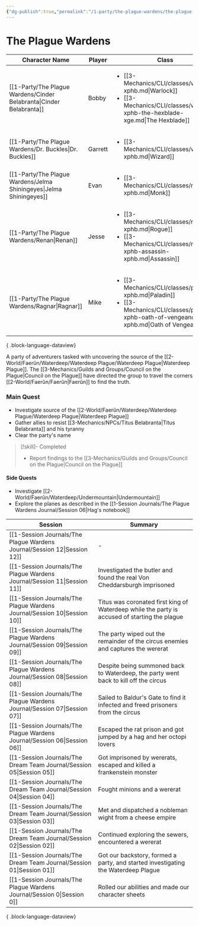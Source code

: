 ```yaml
---
{"dg-publish":true,"permalink":"/1-party/the-plague-wardens/the-plague-wardens/","created":"2025-02-19T20:56:05.000-05:00","updated":"2025-03-25T22:45:22.692-04:00"}
---
```


# The Plague Wardens
| Character Name                                                         | Player  | Class                                                                                                                                                                  | Race                       | level |
| ---------------------------------------------------------------------- | ------- | ---------------------------------------------------------------------------------------------------------------------------------------------------------------------- | -------------------------- | ----- |
| [[1-Party/The Plague Wardens/Cinder Belabranta\|Cinder Belabranta]] | Bobby   | <ul><li>[[3-Mechanics/CLI/classes/warlock-xphb.md\\|Warlock]]</li><li>[[3-Mechanics/CLI/classes/warlock-xphb-the-hexblade-xge.md\\|The Hexblade]]</li></ul>            | <ul><li>Half-Elf</li></ul> | 3     |
| [[1-Party/The Plague Wardens/Dr. Buckles\|Dr. Buckles]]             | Garrett | <ul><li>[[3-Mechanics/CLI/classes/wizard-xphb.md\\|Wizard]]</li></ul>                                                                                                  | <ul><li>Half-Elf</li></ul> | 3     |
| [[1-Party/The Plague Wardens/Jelma Shiningeyes\|Jelma Shiningeyes]] | Evan    | <ul><li>[[3-Mechanics/CLI/classes/monk-xphb.md\\|Monk]]</li></ul>                                                                                                      | <ul><li>Half-Orc</li></ul> | 3     |
| [[1-Party/The Plague Wardens/Renan\|Renan]]                         | Jesse   | <ul><li>[[3-Mechanics/CLI/classes/rogue-xphb.md\\|Rogue]]</li><li>[[3-Mechanics/CLI/classes/rogue-xphb-assassin-xphb.md\\|Assassin]]</li></ul>                         | <ul><li>Wood Elf</li></ul> | 3     |
| [[1-Party/The Plague Wardens/Ragnar\|Ragnar]]                       | Mike    | <ul><li>[[3-Mechanics/CLI/classes/paladin-xphb.md\\|Paladin]]</li><li>[[3-Mechanics/CLI/classes/paladin-xphb-oath-of-vengeance-xphb.md\\|Oath of Vengeance]]</li></ul> | <ul><li>Half-Orc</li></ul> | 3     |

{ .block-language-dataview}

A party of adventurers tasked with uncovering the source of the [[2-World/Faerûn/Waterdeep/Waterdeep Plague/Waterdeep Plague\|Waterdeep Plague]]. The [[3-Mechanics/Guilds and Groups/Council on the Plague\|Council on the Plague]] have directed the group to travel the corners [[2-World/Faerûn/Faerûn\|Faerûn]] to find the truth.

### Main Quest
- Investigate source of the [[2-World/Faerûn/Waterdeep/Waterdeep Plague/Waterdeep Plague\|Waterdeep Plague]]
- Gather allies to resist [[3-Mechanics/NPCs/Titus Belabranta\|Titus Belabranta]] and his tyranny
- Clear the party's name 

> [!skill]- Completed
>- Report findings to the [[3-Mechanics/Guilds and Groups/Council on the Plague\|Council on the Plague]]


#### Side Quests
- Investigate [[2-World/Faerûn/Waterdeep/Undermountain\|Undermountain]]
- Explore the planes as described in the [[1-Session Journals/The Plague Wardens Journal/Session 06\|Hag's notebook]]

| Session                                                                     | Summary                                                                                       |
| --------------------------------------------------------------------------- | --------------------------------------------------------------------------------------------- |
| [[1-Session Journals/The Plague Wardens Journal/Session 12\|Session 12]] | \-                                                                                            |
| [[1-Session Journals/The Plague Wardens Journal/Session 11\|Session 11]] | Investigated the butler and found the real Von Cheddarsburgh imprisoned                       |
| [[1-Session Journals/The Plague Wardens Journal/Session 10\|Session 10]] | Titus was coronated first king of Waterdeep while the party is accused of starting the plague |
| [[1-Session Journals/The Plague Wardens Journal/Session 09\|Session 09]] | The party wiped out the remainder of the circus enemies and captures the wererat              |
| [[1-Session Journals/The Plague Wardens Journal/Session 08\|Session 08]] | Despite being summoned back to Waterdeep, the party went back to kill off the circus          |
| [[1-Session Journals/The Plague Wardens Journal/Session 07\|Session 07]] | Sailed to Baldur's Gate to find it infected and freed prisoners from the circus               |
| [[1-Session Journals/The Plague Wardens Journal/Session 06\|Session 06]] | Escaped the rat prison and got jumped by a hag and her octopi lovers                          |
| [[1-Session Journals/The Dream Team Journal/Session 05\|Session 05]]     | Got imprisoned by wererats, escaped and killed a frankenstein monster                         |
| [[1-Session Journals/The Dream Team Journal/Session 04\|Session 04]]     | Fought minions and a wererat                                                                  |
| [[1-Session Journals/The Dream Team Journal/Session 03\|Session 03]]     | Met and dispatched a nobleman wight from a cheese empire                                      |
| [[1-Session Journals/The Dream Team Journal/Session 02\|Session 02]]     | Continued exploring the sewers, encountered a wererat                                         |
| [[1-Session Journals/The Dream Team Journal/Session 01\|Session 01]]     | Got our backstory, formed a party, and started investigating the Waterdeep Plague             |
| [[1-Session Journals/The Plague Wardens Journal/Session 0\|Session 0]]   | Rolled our abilities and made our character sheets                                            |

{ .block-language-dataview}
